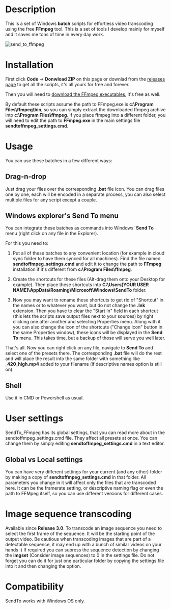 # Description
This is a set of Windows **batch** scripts for effortless video transcoding using the free **FFmpeg** tool. This is a set of tools I develop mainly for myself and it saves me tons of time in every day work.

![send_to_ffmpeg](https://user-images.githubusercontent.com/9025818/155185990-32fec47d-e557-4a2f-a412-49f2f9a57f3d.jpg "SendTo_FFmpeg presets in the Windows Explorer's Send To menu")

# Installation 

First click **Code** -> **Donwload ZIP** on this page or downlad from the [releases page](https://github.com/keerah/SendTo_FFmpeg/releases) to get all the scripts, it's all yours for free and forever.

Then you will need to [download the FFmpeg executables](https://ffmpeg.org/download.html#build-windows), it's free as well.

By default these scripts assume the path to FFmpeg.exe is **c:\Program Files\ffmpeg\bin**, so you can simply extract the downloaded ffmpeg archive into **c:\Program Files\ffmpeg**. If you place ffmpeg into a different folder, you will need to edit the path to **FFmpeg.exe** in the main settings file **sendtoffmpeg_settings.cmd**.

# Usage
You can use these batches in a few different ways:

## Drag-n-drop
Just drag your files over the corresponding **.bat** file icon. You can drag files one by one, each will be encoded in a separate process, you can also select multiple files for any script except a couple.

## Windows explorer's Send To menu
You can integrate these batches as commands into Windows' **Send To** menu (right click on any file in the Explorer).

For this you need to:

1. Put all of these batches to any convenient location (for example in cloud sync folder to have them synced for all machines). Find the file named **sendtoffmpeg_settings.cmd** and edit it to change the path to **FFmpeg** installation if it's different from **c:\Program Files\ffmpeg**.

2. Create the shortcuts for these files (Alt-drag them onto your Desktop for example). Then place these shortcuts into **C:\Users\[YOUR USER NAME]\AppData\Roaming\Microsoft\Windows\SendTo** folder.

3. Now you may want to rename these shortcuts to get rid of "Shortcut" in the names or to whatever you want, but do not change the **.lnk** extension. Then you have to clear the "Start In" field in each shortcut (this lets the scripts save output files next to your sources) by right clicking one after another and selecting Properties menu. Along with it you can also change the icon of the shortcuts ("Change Icon" button in the same Properties window), these icons will be displayed in the **Send To** menu. This takes time, but a backup of those will serve you well later.

That's all. Now you can right click on any file, navigate to **Send To** and select one of the presets there. The corresponding **.bat** file will do the rest and will place the result into the same folder with something like **_420_high.mp4** added to your filename (if descriptive names option is still on).

## Shell

Use it in CMD or Powershell as usual.

# User settings

SendTo_FFmpeg has its global settings, that you can read more about in the sendtoffmpeg_settings.cmd file. They affect all presets at once. You can change them by simply editing **sendtoffmpeg_settings.cmd** in a text editor.

## Global vs Local settings

You can have very different settings for your current (and any other) folder by making a copy of **sendtoffmpeg_settings.cmd** in that folder. All parameters you change in it will affect only the files that are transcoded here. It can be the framerate setting, or descriptive naming flag or even the path to FFMpeg itself, so you can use different versions for different cases.

# Image sequence transcoding

Available since **Release 3.0**. To transcode an image sequence you need to select the first frame of the sequence. It will be the starting point of the output video. Be cautious when transcoding images that are part of a detectable sequence, it may end up with a bunch of similar videos on your hands :) If required you can supress the sequence detection by changing the **imgset** (Consider image sequences) to 0 in the settings file. Do not forget you can do it for just one particular folder by copying the settings file into it and then changing the option.

# Compatibility

SendTo works with Windows OS only. 